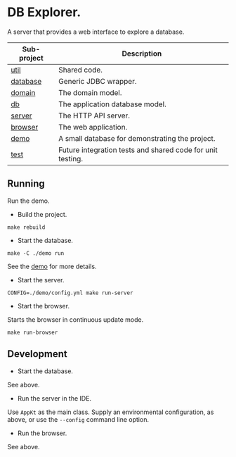 # DB Explorer.

A server that provides a web interface to explore a database.

| Sub-project                      | Description                                                |
|----------------------------------|------------------------------------------------------------|
| [util](./util/README.md)         | Shared code.                                               |
| [database](./database/README.md) | Generic JDBC wrapper.                                      |
| [domain](./domain/README.md)     | The domain model.                                          |
| [db](./db/README.md)             | The application database model.                            |
| [server](./server/README.md)     | The HTTP API server.                                       |
| [browser](./browser/README.md)   | The web application.                                       |
| [demo](./demo/README.md)         | A small database for demonstrating the project.            |
| [test](./test/README.md)         | Future integration tests and shared code for unit testing. |

## Running

Run the demo.

* Build the project.

`make rebuild`

* Start the database.

`make -C ./demo run`

See the [demo](./demo/README.md) for more details.

* Start the server.

`CONFIG=./demo/config.yml make run-server`

* Start the browser.

Starts the browser in continuous update mode.

`make run-browser`

## Development

* Start the database.

See above.

* Run the server in the IDE.

Use `AppKt` as the main class.
Supply an environmental configuration, as above, or use the `--config` command line option.

* Run the browser.

See above.

